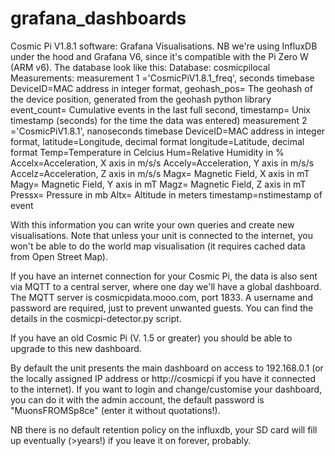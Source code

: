 # grafana_dashboards
Cosmic Pi V1.8.1 software: Grafana Visualisations.
NB we're using InfluxDB under the hood and Grafana V6, since it's compatible with the Pi Zero W (ARM v6).
The database look like this:
Database: cosmicpilocal
Measurements: 
  measurement 1 ='CosmicPiV1.8.1_freq', seconds timebase
    DeviceID=MAC address in integer format,
    geohash_pos= The geohash of the device position, generated from the geohash python library
    event_count= Cumulative events in the last full second,
    timestamp= Unix timestamp (seconds) for the time the data was entered)
  measurement 2 ='CosmicPiV1.8.1', nanoseconds timebase
    DeviceID=MAC address in integer format,
    latitude=Longitude, decimal format
    longitude=Latitude, decimal format
    Temp=Temperature in Celcius
    Hum=Relative Humidity in %
    Accelx=Acceleration, X axis in m/s/s
    Accely=Acceleration, Y axis in m/s/s
    Accelz=Acceleration, Z axis in m/s/s
    Magx= Magnetic Field, X axis in mT
    Magy= Magnetic Field, Y axis in mT
    Magz= Magnetic Field, Z axis in mT
    Pressx= Pressure in mb
    Altx= Altitude in meters
    timestamp=nstimestamp of event
    
With this information you can write your own queries and create new visualisations.
Note that unless your unit is connected to the internet, you won't be able to do the world map visualisation (it requires cached data from Open Street Map). 

If you have an internet connection for your Cosmic Pi, the data is also sent via MQTT to a central server, where one day we'll have a global dashboard. The MQTT server is cosmicpidata.mooo.com, port 1833. A username and password are required, just to prevent unwanted guests. You can find the details in the cosmicpi-detector.py script. 

If you have an old Cosmic Pi (V. 1.5 or greater) you should be able to upgrade to this new dashboard. 

By default the unit presents the main dashboard on access to 192.168.0.1 (or the locally assigned IP address or http://cosmicpi if you have it connected to the internet). If you want to login and change/customise your dashboard, you can do it with the admin account, the default password is "MuonsFROMSp8ce" (enter it without quotations!).
    
NB there is no default retention policy on the influxdb, your SD card will fill up eventually (>years!) if you leave it on forever, probably. 
